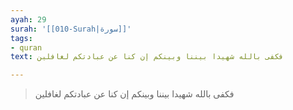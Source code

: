 ```yaml
---
ayah: 29
surah: '[[010-Surah|سورة]]'
tags:
- quran
text: فكفى بالله شهيدا بيننا وبينكم إن كنا عن عبادتكم لغافلين

---
```

> فكفى بالله شهيدا بيننا وبينكم إن كنا عن عبادتكم لغافلين
